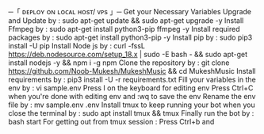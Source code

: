 ─「 ᴅᴇᴩʟᴏʏ ᴏɴ ʟᴏᴄᴀʟ ʜᴏsᴛ/ ᴠᴘs 」─
Get your Necessary Variables
Upgrade and Update by : sudo apt-get update && sudo apt-get upgrade -y
Install Ffmpeg by : sudo apt-get install python3-pip ffmpeg -y
Install required packages by : sudo apt-get install python3-pip -y
Install pip by : sudo pip3 install -U pip
Install Node js by : curl -fssL https://deb.nodesource.com/setup_18.x | sudo -E bash - && sudo apt-get install nodejs -y && npm i -g npm
Clone the repository by : git clone https://github.com/Noob-Mukesh/MukeshMusic && cd MukeshMusic
Install requirements by : pip3 install -U -r requirements.txt
Fill your variables in the env by : vi sample.env
Press I on the keyboard for editing env
Press Ctrl+C when you're done with editing env and :wq to save the env
Rename the env file by : mv sample.env .env
Install tmux to keep running your bot when you close the terminal by : sudo apt install tmux && tmux
Finally run the bot by : bash start
For getting out from tmux session : Press Ctrl+b and 

